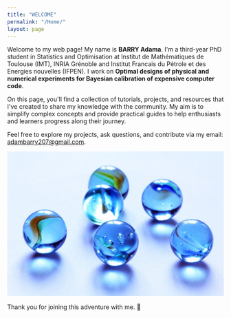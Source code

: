 ```yaml
---
title: "WELCOME"
permalink: "/Home/"
layout: page
---
```


Welcome to my web page!
My name is **BARRY Adama**. I'm a third-year PhD student in Statistics and Optimisation at Institut de Mathématiques de Toulouse (IMT), 
INRIA Grénoble and Institut Francais du Pétrole et des Energies nouvelles (IFPEN). 
I work on **Optimal designs of physical and numerical experiments for Bayesian calibration of expensive computer code**.

On this page, you'll find a collection of tutorials, projects, and resources that I've created to share my knowledge with the community. My aim is to simplify complex concepts and provide practical guides to help enthusiasts and learners progress along their journey.

Feel free to explore my projects, ask questions, and contribute via my email: adambarry207@gmail.com.

![GP](PG.jpg)

Thank you for joining this adventure with me. 🌟

